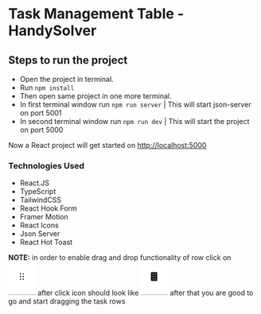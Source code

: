 # Task Management Table - HandySolver

## Steps to run the project

- Open the project in terminal.
- Run `npm install`
- Then open same project in one more terminal.
- In first terminal window run `npm run server` | This will start json-server on port 5001
- In second terminal window run `npm run dev` | This will start the project on port 5000

Now a React project will get started on [http://localhost:5000](http://localhost:5000)

### Technologies Used

- React.JS
- TypeScript
- TailwindCSS
- React Hook Form
- Framer Motion
- React Icons
- Json Server
- React Hot Toast

**NOTE:** in order to enable drag and drop functionality of row click on ![In Active Icon](https://github.com/nuubi3e/HandySolver-Task-Management/blob/main/public/md/inactive.png?raw=true) after click icon should look like ![In Active Icon](https://github.com/nuubi3e/HandySolver-Task-Management/blob/main/public/md/active.png?raw=true) after that you are good to go and start dragging the task rows
